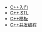
* [C++入门](quick_start.md)  
* [C++ STL](cpp_stl.md)  
* [C++模板](template.md)  
* [C++并发编程](concurrency.md)  

